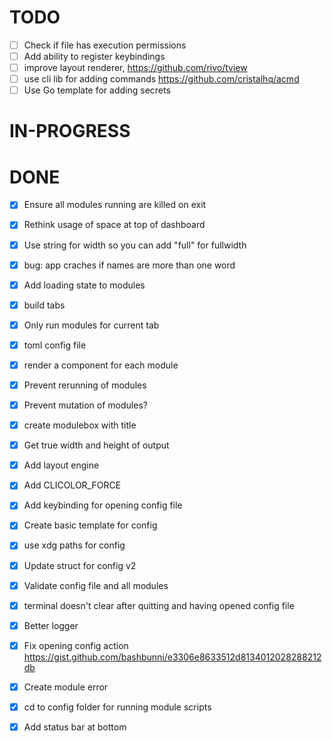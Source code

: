 # TODO

- [ ] Check if file has execution permissions
- [ ] Add ability to register keybindings
- [ ] improve layout renderer, https://github.com/rivo/tview
- [ ] use cli lib for adding commands https://github.com/cristalhq/acmd
- [ ] Use Go template for adding secrets

# IN-PROGRESS

# DONE

- [x] Ensure all modules running are killed on exit
- [x] Rethink usage of space at top of dashboard
- [x] Use string for width so you can add "full" for fullwidth
- [x] bug: app craches if names are more than one word
- [x] Add loading state to modules
- [x] build tabs
- [x] Only run modules for current tab
- [x] toml config file
- [x] render a component for each module
- [x] Prevent rerunning of modules
- [x] Prevent mutation of modules?
- [x] create modulebox with title
- [x] Get true width and height of output
- [x] Add layout engine
- [x] Add CLICOLOR_FORCE
- [x] Add keybinding for opening config file
- [x] Create basic template for config
- [x] use xdg paths for config
- [x] Update struct for config v2
- [x] Validate config file and all modules
- [x] terminal doesn't clear after quitting and having opened config file
- [x] Better logger
- [x] Fix opening config action https://gist.github.com/bashbunni/e3306e8633512d8134012028288212db
- [x] Create module error
- [x] cd to config folder for running module scripts
- [x] Add status bar at bottom

